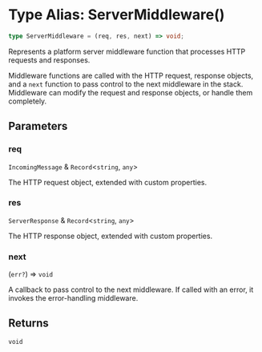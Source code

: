 # Type Alias: ServerMiddleware()

```ts
type ServerMiddleware = (req, res, next) => void;
```

Represents a platform server middleware function that processes HTTP requests and responses.

Middleware functions are called with the HTTP request, response objects, and a `next` function
to pass control to the next middleware in the stack. Middleware can modify the request and
response objects, or handle them completely.

## Parameters

### req

`IncomingMessage` & `Record`\<`string`, `any`\>

The HTTP request object, extended with custom properties.

### res

`ServerResponse` & `Record`\<`string`, `any`\>

The HTTP response object, extended with custom properties.

### next

(`err?`) => `void`

A callback to pass control to the next middleware. If called with an error, it invokes the error-handling middleware.

## Returns

`void`
